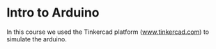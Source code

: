 # Intro to Arduino

In this course we used the Tinkercad platform (www.tinkercad.com) to simulate the arduino.
